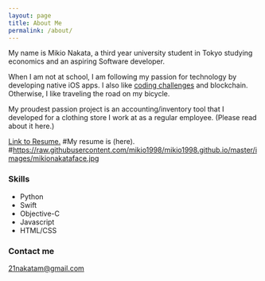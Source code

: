 ```yaml
---
layout: page
title: About Me
permalink: /about/
---
```


My name is Mikio Nakata, a third year university student in Tokyo studying economics and an aspiring Software developer. 

When I am not at school, I am following my passion for technology by developing native iOS apps. I also like [coding challenges](https://leetcode.com/problemset/all/) and blockchain. Otherwise, I like traveling the road on my bicycle.  

My proudest passion project is an accounting/inventory tool that I developed for a clothing store I work at as a regular employee. (Please read about it here.)

[Link to Resume.](https://raw.githubusercontent.com/mikio1998/mikio1998.github.io/master/images/[20:9:16]Mikio_Nakata_Resume.pdf)
#My resume is (here).
#https://raw.githubusercontent.com/mikio1998/mikio1998.github.io/master/images/mikionakataface.jpg

### Skills

* Python 
* Swift
* Objective-C
* Javascript
* HTML/CSS

### Contact me

[21nakatam@gmail.com](mailto:21nakatam@gmail.com)
